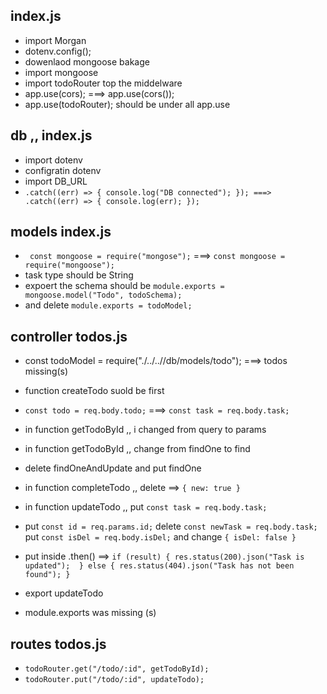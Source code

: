 ## index.js
- import Morgan
- dotenv.config();
- dowenlaod mongoose bakage
- import mongoose 
- import todoRouter top the middelware
- app.use(cors); ===> app.use(cors());
- app.use(todoRouter); should be under all app.use



## db ,, index.js
- import dotenv
- configratin dotenv
- import DB_URL
- `.catch((err) => {
    console.log("DB connected");
  }); ===> .catch((err) => {
    console.log(err);
  });`

## models index.js
- ``` const mongoose = require("mongose");``` ===> ```const mongoose = require("mongoose");```
- task type should be String 
- expoert the schema should be ```module.exports = mongoose.model("Todo", todoSchema);```
- and delete ``module.exports = todoModel;``

## controller todos.js 
- const todoModel = require("./../..//db/models/todo"); ===> todos missing(s) 
- function createTodo suold be first 
- ```const todo = req.body.todo;``` ===> ```const task = req.body.task;```
- in function getTodoById ,, i  changed from query to params
-  in function getTodoById ,, change from findOne to find
- delete findOneAndUpdate and put findOne
- in function completeTodo ,, delete ==>  ```{ new: true }```
- in function updateTodo ,, put ```const task = req.body.task;```
- put ```const id = req.params.id;```
delete ```const newTask = req.body.task;``` put ```const isDel = req.body.isDel;```
and change ```{ isDel: false }```
- put inside .then() ==> ```if (result) {
        res.status(200).json("Task is updated"); 
      } else {
        res.status(404).json("Task has not been found"); }```
      
- export updateTodo
- module.exports was missing (s)

## routes  todos.js

- ```todoRouter.get("/todo/:id", getTodoById);```
- ```todoRouter.put("/todo/:id", updateTodo);```
